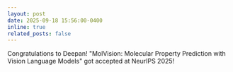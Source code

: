 ```yaml
---
layout: post
date: 2025-09-18 15:56:00-0400
inline: true
related_posts: false
---
```


Congratulations to Deepan! "MolVision: Molecular Property Prediction with Vision Language Models" got accepted at NeurIPS 2025!
